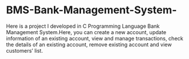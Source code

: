 # BMS-Bank-Management-System-
Here is a project I developed in C Programming Language Bank Management System.Here, you can create a new account, update information of an existing account, view and manage transactions, check the details of an existing account, remove existing account and view customers’ list.
